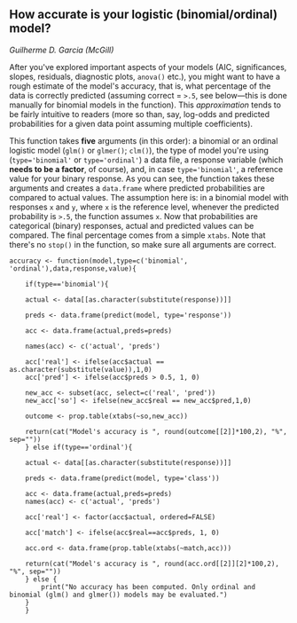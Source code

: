 ## How accurate is your logistic (binomial/ordinal) model?

*Guilherme D. Garcia (McGill)*

After you've explored important aspects of your models (AIC, significances, slopes, residuals, diagnostic plots, ```anova()``` etc.), you might want to have a rough estimate of the model's accuracy, that is, what percentage of the data is correctly predicted (assuming correct = ```>.5```, see below—this is done manually for binomial models in the function). This *approximation* tends to be fairly intuitive to readers (more so than, say, log-odds and predicted probabilities for a given data point assuming multiple coefficients). 

This function takes **five** arguments (in this order): a binomial or an ordinal logistic model (```glm()``` or ```glmer()```; ```clm()```), the type of model you're using (```type='binomial'``` or ```type='ordinal'```) a data file,
a response variable (which **needs to be a factor**, of course), and, in case ```type='binomial'```, a reference value for your binary response. As you can see, the function takes these arguments and creates a ```data.frame``` where predicted probabilities are compared to actual values. The assumption here is: in a binomial model with responses ```x``` and ```y```, where ```x``` is the reference level, whenever the predicted probability is ```>.5```, the function assumes ```x```. Now that probabilities are categorical (binary) responses, actual and predicted values can be compared. The final percentage comes from a simple ```xtabs```. Note that there's no ```stop()``` in the function, so make sure all arguments are correct.


```{R}
accuracy <- function(model,type=c('binomial', 'ordinal'),data,response,value){
	
	if(type=='binomial'){
	
	actual <- data[[as.character(substitute(response))]]
	
	preds <- data.frame(predict(model, type='response'))
	
	acc <- data.frame(actual,preds=preds)
	
	names(acc) <- c('actual', 'preds')
	
	acc['real'] <- ifelse(acc$actual == as.character(substitute(value)),1,0)
	acc['pred'] <- ifelse(acc$preds > 0.5, 1, 0)
	
	new_acc <- subset(acc, select=c('real', 'pred'))
	new_acc['so'] <- ifelse(new_acc$real == new_acc$pred,1,0)
	
	outcome <- prop.table(xtabs(~so,new_acc))

	return(cat("Model's accuracy is ", round(outcome[[2]]*100,2), "%", sep=""))
	} else if(type=='ordinal'){
		
	actual <- data[[as.character(substitute(response))]]
	
	preds <- data.frame(predict(model, type='class'))
	
	acc <- data.frame(actual,preds=preds)
	names(acc) <- c('actual', 'preds')
	
	acc['real'] <- factor(acc$actual, ordered=FALSE)
		
	acc['match'] <- ifelse(acc$real==acc$preds, 1, 0)
	
	acc.ord <- data.frame(prop.table(xtabs(~match,acc)))
	
	return(cat("Model's accuracy is ", round(acc.ord[[2]][2]*100,2), "%", sep=""))			
	} else {
		print("No accuracy has been computed. Only ordinal and binomial (glm() and glmer()) models may be evaluated.")
	}
	}
	
```
